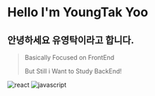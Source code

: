 # Hello I'm YoungTak Yoo

## 안녕하세요 유영탁이라고 합니다.

> Basically Focused on FrontEnd
> 
> But Still i Want to Study BackEnd!

<div display="flex">
<img alt="react" src ="https://img.shields.io/badge/react-61DAFB.svg?&style=for-the-badge&logo=react&logoColor=black"/>
<img alt="javascript" src ="https://img.shields.io/badge/javascript-F7DF1E.svg?&style=for-the-badge&logo=javascript&logoColor=black"/>
</div>
